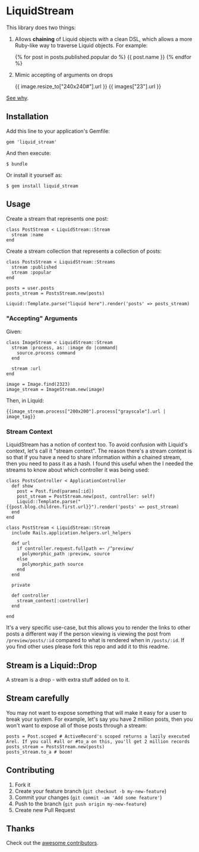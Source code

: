 # LiquidStream

This library does two things:

1) Allows **chaining** of Liquid objects with a clean DSL, which allows a more Ruby-like way to traverse Liquid objects. For example:

    {% for post in posts.published.popular do %}
      {{ post.name }}
    {% endfor %}

2) Mimic accepting of arguments on drops

    {{ image.resize_to["240x240#"].url }}
    {{ images["23"].url }}

[See why](https://github.com/Shopify/liquid/issues/29).

## Installation

Add this line to your application's Gemfile:

    gem 'liquid_stream'

And then execute:

    $ bundle

Or install it yourself as:

    $ gem install liquid_stream

## Usage

Create a stream that represents one post:

    class PostStream < LiquidStream::Stream
      stream :name
    end

Create a stream collection that represents a collection of posts:

    class PostsStream < LiquidStream::Streams
      stream :published
      stream :popular
    end

    posts = user.posts
    posts_stream = PostsStream.new(posts)

    Liquid::Template.parse("liquid here").render('posts' => posts_stream)

### "Accepting" Arguments

Given:

    class ImageStream < LiquidStream::Stream
      stream :process, as: :image do |command|
        source.process command
      end

      stream :url
    end

    image = Image.find(2323)
    image_stream = ImageStream.new(image)

Then, in Liquid:

    {{image_stream.process["200x200"].process["grayscale"].url | image_tag}}

### Stream Context

LiquidStream has a notion of context too. To avoid confusion with Liquid's context, let's call it "stream context". The reason there's a stream context is so that if you have a need to share information within a chained stream, then you need to pass it as a hash. I found this useful when the I needed the streams to know about which controller it was being used:

    class PostsController < ApplicationController
      def show
        post = Post.find(params[:id])
        post_stream = PostStream.new(post, controller: self)
        Liquid::Template.parse("{{post.blog.children.first.url}}").render('posts' => post_stream)
      end
    end

    class PostStream < LiquidStream::Stream
      include Rails.application.helpers.url_helpers

      def url
        if controller.request.fullpath =~ /^preview/
          polymorphic_path :preview, source
        else
          polymorphic_path source
        end
      end

      private

      def controller
        stream_context[:controller]
      end

    end

It's a very specific use-case, but this allows you to render the links to other posts a different way if the person viewing is viewing the post from `/preview/posts/:id` compared to what is rendered when in `/posts/:id`. If you find other uses please fork this repo and add it to this readme.

## Stream is a Liquid::Drop

A stream is a drop - with extra stuff added on to it.

## Stream carefully

You may not want to expose something that will make it easy for a user to break your system. For example, let's say you have 2 million posts, then you won't want to expose all of those posts through a stream:

    posts = Post.scoped # ActiveRecord's scoped returns a lazily executed Arel. If you call #all or #to_a on this, you'll get 2 million records
    posts_stream = PostsStream.new(posts)
    posts_stream.to_a # boom!

## Contributing

1. Fork it
2. Create your feature branch (`git checkout -b my-new-feature`)
3. Commit your changes (`git commit -am 'Add some feature'`)
4. Push to the branch (`git push origin my-new-feature`)
5. Create new Pull Request

## Thanks

Check out the [awesome contributors](https://github.com/ramontayag/liquid_stream/graphs/contributors).
